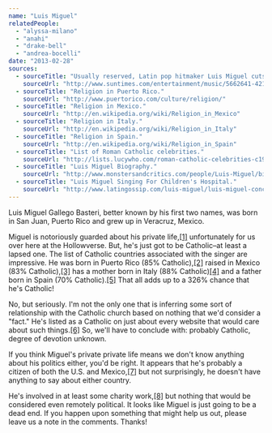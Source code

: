 ```yaml
---
name: "Luis Miguel"
relatedPeople:
  - "alyssa-milano"
  - "anahi"
  - "drake-bell"
  - "andrea-bocelli"
date: "2013-02-28"
sources:
  - sourceTitle: "Usually reserved, Latin pop hitmaker Luis Miguel cuts loose."
    sourceUrl: "http://www.suntimes.com/entertainment/music/5662641-421/luis-miguel-opening-up.html"
  - sourceTitle: "Religion in Puerto Rico."
    sourceUrl: "http://www.puertorico.com/culture/religion/"
  - sourceTitle: "Religion in Mexico."
    sourceUrl: "http://en.wikipedia.org/wiki/Religion_in_Mexico"
  - sourceTitle: "Religion in Italy."
    sourceUrl: "http://en.wikipedia.org/wiki/Religion_in_Italy"
  - sourceTitle: "Religion in Spain."
    sourceUrl: "http://en.wikipedia.org/wiki/Religion_in_Spain"
  - sourceTitle: "List of Roman Catholic celebrities."
    sourceUrl: "http://lists.lucywho.com/roman-catholic-celebrities-c19254569/l.html"
  - sourceTitle: "Luis Miguel Biography."
    sourceUrl: "http://www.monstersandcritics.com/people/Luis-Miguel/biography/"
  - sourceTitle: "Luis Miguel Singing For Children's Hospital."
    sourceUrl: "http://www.latingossip.com/luis-miguel/luis-miguel-concert-raises-funds-for-childrens-hospital.html"
---
```


Luis Miguel Gallego Basteri, better known by his first two names, was born in San Juan, Puerto Rico and grew up in Veracruz, Mexico.

Miguel is notoriously guarded about his private life,<a class="source-citation" href="#http://www.suntimes.com/entertainment/music/5662641-421/luis-miguel-opening-up.html" title="Usually reserved, Latin pop hitmaker Luis Miguel cuts loose.">[1]</a> unfortunately for us over here at the Hollowverse. But, he's just got to be Catholic–at least a lapsed one. The list of Catholic countries associated with the singer are impressive. He was born in Puerto Rico (85% Catholic),<a class="source-citation" href="#http://www.puertorico.com/culture/religion/" title="Religion in Puerto Rico.">[2]</a> raised in Mexico (83% Catholic),<a class="source-citation" href="#http://en.wikipedia.org/wiki/Religion_in_Mexico" title="Religion in Mexico.">[3]</a> has a mother born in Italy (88% Catholic)<a class="source-citation" href="#http://en.wikipedia.org/wiki/Religion_in_Italy" title="Religion in Italy.">[4]</a> and a father born in Spain (70% Catholic).<a class="source-citation" href="#http://en.wikipedia.org/wiki/Religion_in_Spain" title="Religion in Spain.">[5]</a> That all adds up to a 326% chance that he's Catholic!

No, but seriously. I'm not the only one that is inferring some sort of relationship with the Catholic church based on nothing that we'd consider a "fact." He's listed as a Catholic on just about every website that would care about such things.<a class="source-citation" href="#http://lists.lucywho.com/roman-catholic-celebrities-c19254569/l.html" title="List of Roman Catholic celebrities.">[6]</a> So, we'll have to conclude with: probably Catholic, degree of devotion unknown.

If you think Miguel's private private life means we don't know anything about his politics either, you'd be right. It appears that he's probably a citizen of both the U.S. and Mexico,<a class="source-citation" href="#http://www.monstersandcritics.com/people/Luis-Miguel/biography/" title="Luis Miguel Biography.">[7]</a> but not surprisingly, he doesn't have anything to say about either country.

He's involved in at least some charity work,<a class="source-citation" href="#http://www.latingossip.com/luis-miguel/luis-miguel-concert-raises-funds-for-childrens-hospital.html" title="Luis Miguel Singing For Children&apos;s Hospital.">[8]</a> but nothing that would be considered even remotely political. It looks like Miguel is just going to be a dead end. If you happen upon something that might help us out, please leave us a note in the comments. Thanks!